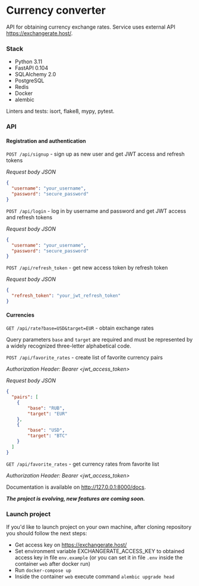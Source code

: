 # Currency converter

API for obtaining currency exchange rates. Service uses external API https://exchangerate.host/.

### Stack

- Python 3.11
- FastAPI 0.104
- SQLAlchemy 2.0
- PostgreSQL
- Redis
- Docker
- alembic

Linters and tests: isort, flake8, mypy, pytest.

### API

#### Registration and authentication

```POST /api/signup``` - sign up as new user and get JWT access and refresh tokens

_Request body JSON_

```json
{
  "username": "your_username",
  "password": "secure_password"
}
```

```POST /api/login``` - log in by username and password and get JWT access and refresh tokens

_Request body JSON_

```json
{
  "username": "your_username",
  "password": "secure_password"
}
```

```POST /api/refresh_token``` - get new access token by refresh token

_Request body JSON_

```json
{
  "refresh_token": "your_jwt_refresh_token"
}
```

#### Currencies

```GET /api/rate?base=USD&target=EUR``` - obtain exchange rates

Query parameters ```base``` and ```target``` are required and must be represented by a widely recognized three-letter alphabetical code.

```POST /api/favorite_rates``` - create list of favorite currency pairs

_Authorization Header: Bearer <jwt_access_token>_

_Request body JSON_

```json
{
  "pairs": [
    {
        "base": "RUB",
        "target": "EUR"
    },
    {
        "base": "USD",
        "target": "BTC"
    }
  ]
}
```

```GET /api/favorite_rates``` - get currency rates from favorite list

_Authorization Header: Bearer <jwt_access_token>_

Documentation is available on http://127.0.0.1:8000/docs.

***The project is evolving, new features are coming soon.***

### Launch project

If you'd like to launch project on your own machine, after cloning repository you should follow the next steps:

- Get access key on https://exchangerate.host/
- Set environment variable EXCHANGERATE_ACCESS_KEY to obtained access key in file ```env.example``` (or you can set it in file ```.env``` inside the container ```web``` after docker run)
- Run ```docker-compose up```
- Inside the container ```web``` execute command ```alembic upgrade head```
 